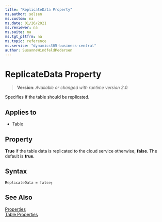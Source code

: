 ```yaml
---
title: "ReplicateData Property"
ms.author: solsen
ms.custom: na
ms.date: 01/26/2021
ms.reviewer: na
ms.suite: na
ms.tgt_pltfrm: na
ms.topic: reference
ms.service: "dynamics365-business-central"
author: SusanneWindfeldPedersen
---
```

[//]: # (START>DO_NOT_EDIT)
[//]: # (IMPORTANT:Do not edit any of the content between here and the END>DO_NOT_EDIT.)
[//]: # (Any modifications should be made in the .xml files in the ModernDev repo.)
# ReplicateData Property
> **Version**: _Available or changed with runtime version 2.0._

Specifies if the table should be replicated.

## Applies to
-   Table

[//]: # (IMPORTANT: END>DO_NOT_EDIT)


## Property

**True** if the table data is replicated to the cloud service otherwise, **false**. The default is **true**.  

## Syntax

```AL
ReplicateData = false;
```

## See Also  

[Properties](devenv-properties.md)  
[Table Properties](devenv-table-properties.md)  

